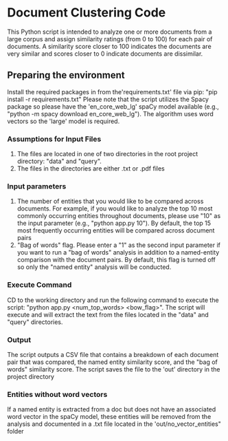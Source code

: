 # Document Clustering Code

This Python script is intended to analyze one or more documents from a large corpus and assign similarity ratings (from 0 to 100) for each pair of documents. A similarity score closer to 100 indicates the documents are very similar and scores closer to 0 indicate documents are dissimilar.

## Preparing the environment

Install the required packages in from the'requirements.txt' file via pip: "pip install  -r requirements.txt"
Please note that the script utilizes the Spacy package so please have the 'en_core_web_lg' spaCy model available (e.g., "python -m spacy download en_core_web_lg"). The algorithm uses word vectors so the 'large' model is required.

### Assumptions for Input Files

1. The files are located in one of two directories in the root project directory: "data" and "query".
2. The files in the directories are either .txt or .pdf files

### Input parameters

1. The number of entities that you would like to be compared across documents. For example, if you would like to analyze the top 10 most commonly occurring entities throughout documents, please use "10" as the input parameter (e.g., "python app.py 10"). By default, the top 15 most frequently occurring entities will be compared across document pairs
2. "Bag of words" flag. Please enter a "1" as the second input parameter if you want to run a "bag of words" analysis in addition to a named-entity comparison with the document pairs. By default, this flag is turned off so only the "named entity" analysis will be conducted.

### Execute Command

CD to the working directory and run the following command to execute the script: "python app.py <num_top_words> <bow_flag>". The script will execute and will extract the text from the files located in the "data" and "query" directories.

### Output

The script outputs a CSV file that contains a breakdown of each document pair that was compared, the named entity similarity score, and the "bag of words" similarity score. The script saves the file to the 'out' directory in the project directory

### Entities without word vectors

If a named entity is extracted from a doc but does not have an associated word vector in the spaCy model, these entities will be removed from the analysis and documented in a .txt file located in the 'out/no_vector_entities" folder
